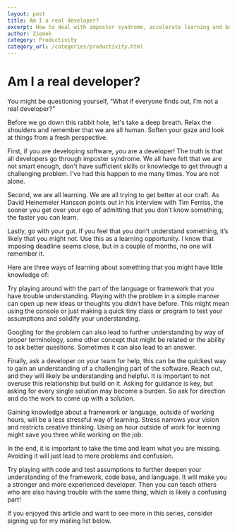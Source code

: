 ```yaml
---
layout: post
title: Am I a real developer?
excerpt: How to deal with imposter syndrome, accelerate learning and build relationships.
author: Ziemek
category: Productivity
category_url: /categories/productivity.html
---
```


# Am I a real developer?

You might be questioning yourself, “What if everyone finds out, I’m not a real developer?”

Before we go down this rabbit hole, let's take a deep breath. Relax the shoulders and remember that we are all human. Soften your gaze and look at things from a fresh perspective.

First, if you are developing software, you are a developer! The truth is that all developers go through imposter syndrome. We all have felt that we are not smart enough, don't have sufficient skills or knowledge to get through a challenging problem. I’ve had this happen to me many times. You are not alone.

Second, we are all learning. We are all trying to get better at our craft. As David Heinemeier Hansson points out in his interview with Tim Ferriss, the sooner you get over your ego of admitting that you don’t know something, the faster you can learn.

Lastly, go with your gut. If you feel that you don’t understand something, it’s likely that you might not. Use this as a learning opportunity. I know that imposing deadline seems close, but in a couple of months, no one will remember it.

Here are three ways of learning about something that you might have little knowledge of:

Try playing around with the part of the language or framework that you have trouble understanding. Playing with the problem in a simple manner can open up new ideas or thoughts you didn’t have before. This might mean using the console or just making a quick tiny class or program to test your assumptions and solidify your understanding.

Googling for the problem can also lead to further understanding by way of proper terminology, some other concept that might be related or the ability to ask better questions. Sometimes it can also lead to an answer.

Finally, ask a developer on your team for help, this can be the quickest way to gain an understanding of a challenging part of the software. Reach out, and they will likely be understanding and helpful. It is important to not overuse this relationship but build on it. Asking for guidance is key, but asking for every single solution may become a burden. So ask for direction and do the work to come up with a solution.

Gaining knowledge about a framework or language, outside of working hours, will be a less stressful way of learning. Stress narrows your vision and restricts creative thinking. Using an hour outside of work for learning might save you three while working on the job.

In the end, it is important to take the time and learn what you are missing. Avoiding it will just lead to more problems and confusion.

Try playing with code and test assumptions to further deepen your understanding of the framework, code base, and language. It will make you a stronger and more experienced developer. Then you can teach others who are also having trouble with the same thing, which is likely a confusing part!

If you enjoyed this article and want to see more in this series, consider signing up for my mailing list below.